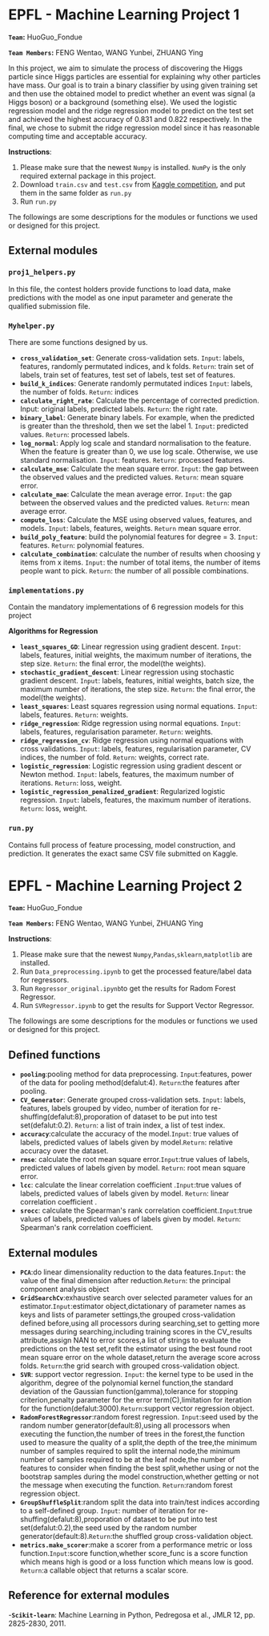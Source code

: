 # EPFL - Machine Learning Project 1 

**`Team`:** HuoGuo_Fondue

**`Team Members`:** FENG Wentao, WANG Yunbei, ZHUANG Ying

In this project, we aim to simulate the process of discovering the Higgs particle since Higgs particles are essential for explaining why other particles have mass. Our goal is to train a binary classifier by using given training set and then use the obtained model to predict whether an event was signal (a Higgs boson) or a background (something else). We used the logistic regression model and the ridge regression model to predict on the test set and achieved the highest accuracy of 0.831 and 0.822 respectively. In the final, we chose to submit the ridge regression model since it has reasonable computing time and acceptable accuracy.

**Instructions**:
1. Please make sure that the newest `Numpy` is installed. `NumPy` is the only required external package in this project.
2. Download `train.csv` and `test.csv` from [Kaggle competition](https://www.kaggle.com/c/epfml18-higgs/data), and put them in the same folder as `run.py`
3. Run `run.py`



The followings are some descriptions for the modules or functions we used or designed for this project.


## External modules
### `proj1_helpers.py`
In this file, the contest holders provide functions to load data, make predictions with the model as one input parameter and generate the qualified submission file.

### `Myhelper.py`
There are some functions designed by us.
- **`cross_validation_set`**: Generate cross-validation sets. `Input`: labels, features, randomly permutated indices, and k folds. `Return`: train set of labels, train set of features, test set of labels, test set of features.
- **`build_k_indices`**: Generate randomly permutated indices  `Input`: labels, the number of folds. `Return`: indices
- **`calculate_right_rate`**: Calculate the percentage of corrected prediction. Input: original labels, predicted labels. `Return`: the right rate.
- **`binary_label`**: Generate binary labels. For example, when the predicted is greater than the threshold, then we set the label 1. `Input`: predicted values. `Return`: processed labels.
- **`log_normal`**: Apply log scale and standard normalisation to the feature. When the feature is greater than 0, we use log scale. Otherwise, we use standard normalisation. `Input`: features. `Return`: processed features.
- **`calculate_mse`**: Calculate the mean square error. `Input`: the gap between the observed values and the predicted values. `Return`: mean square error.
- **`calculate_mae`**: Calculate the mean average error. `Input`: the gap between the observed values and the predicted values. `Return`: mean average error.
- **`compute_loss`**: Calculate the MSE using observed values, features, and models. `Input`: labels, features, weights. `Return` mean square error.
- **`build_poly_feature`**: build the polynomial features for degree = 3. `Input`: features. `Return`: polynomial features.
- **`calculate_combination`**: calculate the number of results when choosing y items from x items. `Input`: the number of total items, the number of items people want to pick. `Return`: the number of all possible combinations.

### `implementations.py`
Contain the mandatory implementations of  6 regression models for this project

**Algorithms for Regression**
- **`least_squares_GD`**: Linear regression using gradient descent. `Input`: labels, features, initial weights, the maximum number of iterations, the step size. `Return`: the final error, the model(the weights).
- **`stochastic_gradient_descent`**: Linear regression using stochastic gradient descent. `Input`: labels, features, initial weights, batch size, the maximum number of iterations, the step size. `Return`: the final error, the model(the weights).
- **`least_squares`**: Least squares regression using normal equations. `Input`: labels, features. `Return`: weights.
- **`ridge_regression`**: Ridge regression using normal equations. `Input`: labels, features, regularisation parameter. `Return`: weights.
- **`ridge_regression_cv`**: Ridge regression using normal equations with cross validations. `Input`: labels, features, regularisation parameter, CV indices, the number of fold. `Return`: weights, correct rate.
- **`logistic_regression`**: Logistic regression using gradient descent or Newton method. `Input`: labels, features, the maximum number of iterations. `Return`: loss, weight.
- **`logistic_regression_penalized_gradient`**: Regularized logistic regression. `Input`: labels, features, the maximum number of iterations. `Return`: loss, weight.

### `run.py`
Contains full process of feature processing, model construction, and prediction. It generates the exact same CSV file submitted on Kaggle.



# EPFL - Machine Learning Project 2

**`Team`:** HuoGuo_Fondue

**`Team Members`:** FENG Wentao, WANG Yunbei, ZHUANG Ying

**Instructions**:
1. Please make sure that the newest `Numpy`,`Pandas`,`sklearn`,`matplotlib` are installed. 
2. Run `Data_preprocessing.ipynb` to get the processed feature/label data for regressors.
3. Run `Regressor_original.ipynb`to get the results for Radom Forest Regressor.
4. Run `SVRegressor.ipynb` to get the results for Support Vector Regressor.



The followings are some descriptions for the modules or functions we used or designed for this project.

## Defined functions

- **`pooling`**:pooling method for data preprocessing. `Input`:features, power of the data for pooling method(defalut:4). `Return`:the features after pooling. 
- **`CV_Generator`**: Generate grouped cross-validation sets. `Input`: labels, features, labels grouped by video, number of iteration for re-shuffing(defalut:8),proporation of dataset to be put into test set(defalut:0.2). `Return`: a list of train index, a list of test index.
- **`accuracy`**:calculate the accuracy of the model.`Input`: true values of labels, predicted values of labels given by model.`Return`: relative accuracy over the dataset.
- **`rmse`**: calculate the root mean square error.`Input`:true values of labels, predicted values of labels given by model. `Return`: root mean square error.
- **`lcc`**: calculate the linear correlation coefficient .`Input`:true values of labels, predicted values of labels given by model. `Return`: linear correlation coefficient .
- **`srocc`**: calculate the Spearman's rank correlation coefficient.`Input`:true values of labels, predicted values of labels given by model. `Return`: Spearman's rank correlation coefficient.

## External modules

- **`PCA`**:do linear dimensionality reduction to the data features.`Input`: the value of the final dimension after reduction.`Return`: the principal component analysis object
- **`GridSearchCv`**:exhaustive search over selected parameter values for an estimator.`Input`:estimator object,dictationary of parameter names as keys and lists of parameter settings,the grouped cross-validation defined before,using all processors during searching,set to getting more messages during searching,including training scores in the CV_results attribute,assign NAN to error scores,a list of strings to evaluate the predictions on the test set,refit the estimator using the best found root mean square error on the whole dataset,return the average score across folds. `Return`:the grid search with grouped cross-validation object.
- **`SVR`**: support vector regression. `Input`: the kernel type to be used in the algorithm, degree of the polynomial kernel function,the standard deviation of the Gaussian function(gamma),tolerance for stopping criterion,penalty parameter for the error term(C),limitation for iteration for the function(defalut:3000).`Return`:support vector regression object.
- **`RadomForestRegressor`**:random forest regression. `Input`:seed used by the random number generator(default:8),using all processors when executing the function,the number of trees in the forest,the function used to measure the quality of a split,the depth of the tree,the minimum number of samples required to split the internal node,the minimum number of samples required to be at the leaf node,the number of features to consider when finding the best split,whether using or not the bootstrap samples during the model construction,whether getting or not the message when executing the function. `Return`:random forest regression object.  
- **`GroupShuffleSplit`**:random split the data into train/test indices according to a self-defined group. `Input`: number of iteration for re-shuffing(defalut:8),proporation of dataset to be put into test set(defalut:0.2),the seed used by the random number generator(default:8).`Return`:the shuffled group cross-validation object.
- **`metrics.make_scorer`**:make a scorer from a performance metric or loss function.`Input`:score function,whether score_func is a score function which means high is good or a loss function which means low is good. `Return`:a callable object that returns a scalar score.

## Reference for external modules 
-**`Scikit-learn`**: Machine Learning in Python, Pedregosa et al., JMLR 12, pp. 2825-2830, 2011.



